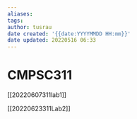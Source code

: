 ```yaml
---
aliases: 
tags:
author: tusrau
date created: '{{date:YYYYMMDD HH:mm}}'
date updated: 20220516 06:33
---
```


# CMPSC311
[[20220607311lab1]]

[[20220623311Lab2]]
